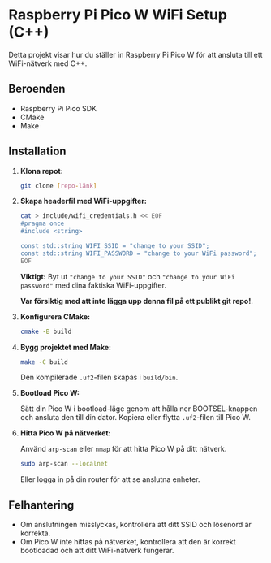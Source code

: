# Raspberry Pi Pico W WiFi Setup (C++)

Detta projekt visar hur du ställer in Raspberry Pi Pico W för att ansluta till ett WiFi-nätverk med C++.

## Beroenden

* Raspberry Pi Pico SDK
* CMake
* Make

## Installation

1.  **Klona repot:**

    ```bash
    git clone [repo-länk]
    ```

2.  **Skapa headerfil med WiFi-uppgifter:**
    ```bash
    cat > include/wifi_credentials.h << EOF
    #pragma once
    #include <string>

    const std::string WIFI_SSID = "change to your SSID";
    const std::string WIFI_PASSWORD = "change to your WiFi password";
    EOF
    ```

    **Viktigt:** Byt ut `"change to your SSID"` och `"change to your WiFi password"` med dina faktiska WiFi-uppgifter. 
    
    **Var försiktig med att inte lägga upp denna fil på ett publikt git repo!**.

3.  **Konfigurera CMake:**
    ```bash
    cmake -B build
    ```

4.  **Bygg projektet med Make:**

    ```bash
    make -C build
    ```

    Den kompilerade `.uf2`-filen skapas i `build/bin`.

5.  **Bootload Pico W:**

    Sätt din Pico W i bootload-läge genom att hålla ner BOOTSEL-knappen och ansluta den till din dator. Kopiera eller flytta `.uf2`-filen till Pico W.


6.  **Hitta Pico W på nätverket:**

    Använd `arp-scan` eller `nmap` för att hitta Pico W på ditt nätverk.

    ```bash
    sudo arp-scan --localnet
    ```

    Eller logga in på din router för att se anslutna enheter.


## Felhantering

* Om anslutningen misslyckas, kontrollera att ditt SSID och lösenord är korrekta.
* Om Pico W inte hittas på nätverket, kontrollera att den är korrekt bootloadad och att ditt WiFi-nätverk fungerar.


